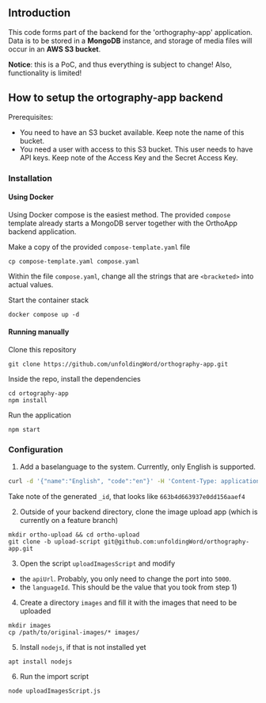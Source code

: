 ## Introduction
This code forms part of the backend for the 'orthography-app' application. 
Data is to be stored in a **MongoDB** instance, and storage of media files will occur in an **AWS S3 bucket**. 

**Notice**: this is a PoC, and thus everything is subject to change! Also, functionality is limited!

## How to setup the ortography-app backend
Prerequisites:
- You need to have an S3 bucket available. Keep note the name of this bucket.
- You need a user with access to this S3 bucket. This user needs to have API keys. Keep note of the Access Key and the Secret Access Key.

### Installation
#### Using Docker
Using Docker compose is the easiest method. The provided `compose` template already starts a MongoDB server together with the OrthoApp backend application.

Make a copy of the provided `compose-template.yaml` file
```
cp compose-template.yaml compose.yaml
```

Within the file `compose.yaml`, change all the strings that are `<bracketed>` into actual values.

Start the container stack
```
docker compose up -d
```

#### Running manually

Clone this repository
```
git clone https://github.com/unfoldingWord/orthography-app.git
```

Inside the repo, install the dependencies
```
cd ortography-app
npm install
```

Run the application
```
npm start
```

### Configuration
1) Add a baselanguage to the system. Currently, only English is supported.
```bash
curl -d '{"name":"English", "code":"en"}' -H 'Content-Type: application/json' http://localhost:5000/api/language/add
```
Take note of the generated `_id`, that looks like `663b4d663937e0dd156aaef4`

2) Outside of your backend directory, clone the image upload app (which is currently on a feature branch)
```
mkdir ortho-upload && cd ortho-upload
git clone -b upload-script git@github.com:unfoldingWord/orthography-app.git
```

3) Open the script `uploadImagesScript` and modify 
- the `apiUrl`. Probably, you only need to change the port into `5000`. 
- the `languageId`. This should be the value that you took from step 1)

4) Create a directory `images` and fill it with the images that need to be uploaded
```
mkdir images
cp /path/to/original-images/* images/
```

5) Install `nodejs`, if that is not installed yet
```
apt install nodejs
```

6) Run the import script
```
node uploadImagesScript.js
```